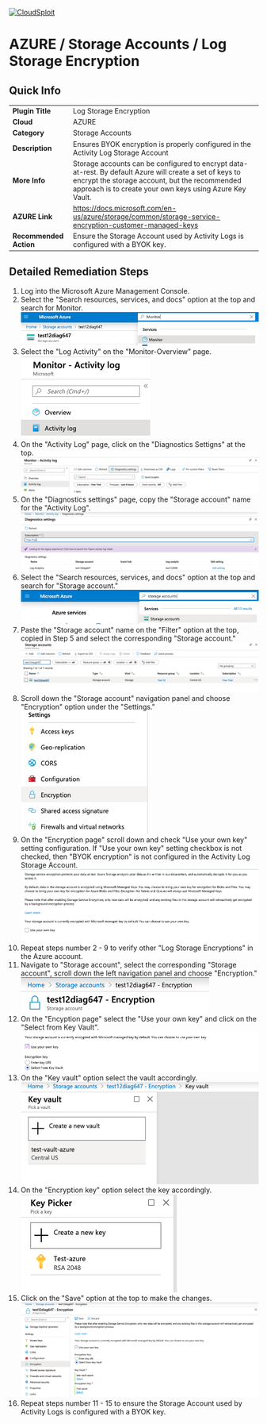 [![CloudSploit](https://cloudsploit.com/img/logo-new-big-text-100.png "CloudSploit")](https://cloudsploit.com)

# AZURE / Storage Accounts / Log Storage Encryption

## Quick Info

| | |
|-|-|
| **Plugin Title** | Log Storage Encryption |
| **Cloud** | AZURE |
| **Category** | Storage Accounts |
| **Description** | Ensures BYOK encryption is properly configured in the Activity Log Storage Account |
| **More Info** | Storage accounts can be configured to encrypt data-at-rest. By default Azure will create a set of keys to encrypt the storage account, but the recommended approach is to create your own keys using Azure Key Vault. |
| **AZURE Link** | https://docs.microsoft.com/en-us/azure/storage/common/storage-service-encryption-customer-managed-keys |
| **Recommended Action** | Ensure the Storage Account used by Activity Logs is configured with a BYOK key. |

## Detailed Remediation Steps

1. Log into the Microsoft Azure Management Console.
2. Select the "Search resources, services, and docs" option at the top and search for Monitor. </br> <img src="/resources/azure/storageaccounts/log-storage-encryption/step2.png"/>
3. Select the "Log Activity" on the "Monitor-Overview" page. </br> <img src="/resources/azure/storageaccounts/log-storage-encryption/step3.png"/>
4. On the "Activity Log" page, click on the "Diagnostics Settigns" at the top.</br> <img src="/resources/azure/storageaccounts/log-storage-encryption/step4.png"/>
5. On the "Diagnostics settings" page, copy the "Storage account" name for the "Activity Log".</br> <img src="/resources/azure/storageaccounts/log-storage-encryption/step5.png"/>
6. Select the "Search resources, services, and docs" option at the top and search for "Storage account."</br> <img src="/resources/azure/storageaccounts/log-storage-encryption/step6.png"/>
7. Paste the "Storage account" name on the "Filter" option at the top, copied in Step 5 and select the corresponding "Storage account."</br> <img src="/resources/azure/storageaccounts/log-storage-encryption/step7.png"/>
8. Scroll down the "Storage account" navigation panel and choose "Encryption" option under the "Settings."</br> <img src="/resources/azure/storageaccounts/log-storage-encryption/step8.png"/>
9. On the "Encryption page" scroll down and check "Use your own key" setting configuration. If "Use your own key" setting checkbox is not checked, then "BYOK encryption" is not configured in the Activity Log Storage Account.</br> <img src="/resources/azure/storageaccounts/log-storage-encryption/step9.png"/>
10. Repeat steps number 2 - 9 to verify other "Log Storage Encryptions" in the Azure account.</br>
11. Navigate to "Storage account", select the corresponding "Storage account", scroll down the left navigation panel and choose "Encryption."</br> <img src="/resources/azure/storageaccounts/log-storage-encryption/step11.png"/>
12. On the "Encyption page" select the "Use your own key" and click on the "Select from Key Vault".</br> <img src="/resources/azure/storageaccounts/log-storage-encryption/step12.png"/>
13. On the "Key vault" option select the vault accordingly.</br> <img src="/resources/azure/storageaccounts/log-storage-encryption/step13.png"/>
14. On the "Encryption key" option select the key accordingly.</br> <img src="/resources/azure/storageaccounts/log-storage-encryption/step14.png"/>
15. Click on the "Save" option at the top to make the changes.</br> <img src="/resources/azure/storageaccounts/log-storage-encryption/step15.png"/>
16. Repeat steps number 11 - 15 to ensure the Storage Account used by Activity Logs is configured with a BYOK key.</br>
